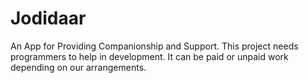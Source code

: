 # Jodidaar
An App for Providing Companionship and Support.
This project needs programmers to help in development.
It can be paid or unpaid work depending on our arrangements.
